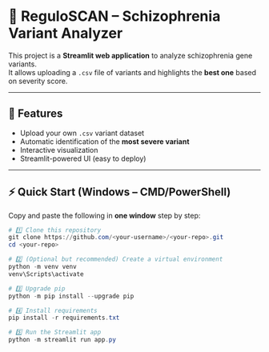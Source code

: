 # 🧬 ReguloSCAN – Schizophrenia Variant Analyzer

This project is a **Streamlit web application** to analyze schizophrenia gene variants.  
It allows uploading a `.csv` file of variants and highlights the **best one** based on severity score.

---

## 🚀 Features
- Upload your own `.csv` variant dataset
- Automatic identification of the **most severe variant**
- Interactive visualization
- Streamlit-powered UI (easy to deploy)

---

## ⚡ Quick Start (Windows – CMD/PowerShell)

Copy and paste the following in **one window** step by step:

```powershell
# 1️⃣ Clone this repository
git clone https://github.com/<your-username>/<your-repo>.git
cd <your-repo>

# 2️⃣ (Optional but recommended) Create a virtual environment
python -m venv venv
venv\Scripts\activate

# 3️⃣ Upgrade pip
python -m pip install --upgrade pip

# 4️⃣ Install requirements
pip install -r requirements.txt

# 5️⃣ Run the Streamlit app
python -m streamlit run app.py
